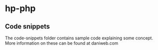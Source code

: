 hp-php
======

Code snippets
-------------

The code-snippets folder contains sample code explaining some concept. More information on these can be found at daniweb.com
